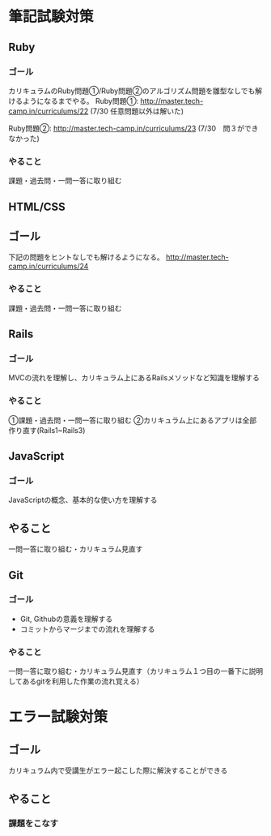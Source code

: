 # 筆記試験対策

## Ruby
### ゴール
カリキュラムのRuby問題①/Ruby問題②のアルゴリズム問題を雛型なしでも解けるようになるまでやる。
Ruby問題①: http://master.tech-camp.in/curriculums/22  (7/30 任意問題以外は解いた)

Ruby問題②: http://master.tech-camp.in/curriculums/23 (7/30　問３ができなかった)

### やること
課題・過去問・一問一答に取り組む


## HTML/CSS

## ゴール
下記の問題をヒントなしでも解けるようになる。
http://master.tech-camp.in/curriculums/24

### やること
課題・過去問・一問一答に取り組む

## Rails

### ゴール
MVCの流れを理解し、カリキュラム上にあるRailsメソッドなど知識を理解する

### やること
①課題・過去問・一問一答に取り組む
②カリキュラム上にあるアプリは全部作り直す(Rails1~Rails3)

## JavaScript
### ゴール
JavaScriptの概念、基本的な使い方を理解する

## やること
一問一答に取り組む・カリキュラム見直す

## Git
### ゴール
- Git, Githubの意義を理解する
- コミットからマージまでの流れを理解する
### やること
一問一答に取り組む・カリキュラム見直す（カリキュラム１つ目の一番下に説明してあるgitを利用した作業の流れ覚える）


# エラー試験対策
## ゴール
カリキュラム内で受講生がエラー起こした際に解決することができる
## やること
### 課題をこなす

